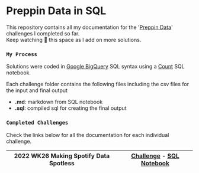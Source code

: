 # Preppin Data in SQL
 
This repository contains all my documentation for the '[Preppin Data](https://preppindata.blogspot.com/)' challenges I completed so far. <br>Keep watching 👀 this space as I add on more solutions.<br>

### `My Process`
Solutions were coded in [Google BigQuery](https://cloud.google.com/bigquery/docs/reference/standard-sql/query-syntax) SQL syntax using a [Count](https://count.co/) SQL notebook.<br>

Each challenge folder contains the following files including the csv files for the input and final output
- **.md**: markdown from SQL notebook
- **.sql**: compiled sql for creating the final output


### `Completed Challenges` 
Check the links below for all the documentation for each individual challenge.

| 2022 WK26 Making Spotify Data Spotless | [Challenge](https://preppindata.blogspot.com/2022/06/2022-week-26-making-spotify-data.html) - [SQL Notebook](https://count.co/notebook/QNeQy4t45lN) |
| -------------------------------------- | ------------------------------------------------------------------------------------------------------------------------------------------------------- |

